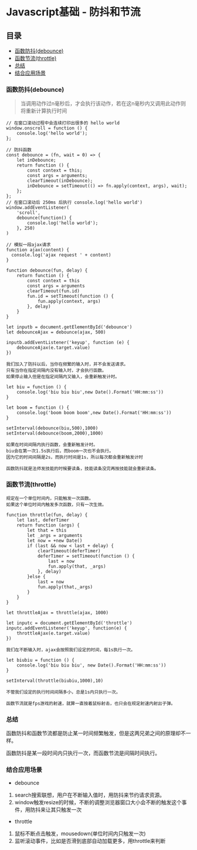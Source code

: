 # Javascript基础 - 防抖和节流

## 目录
- [函数防抖(debounce)](#函数防抖debounce)
- [函数节流(throttle)](#函数节流throttle)
- [总结](#总结)
- [结合应用场景](#结合应用场景)

### 函数防抖(debounce)

> 当调用动作过n毫秒后，才会执行该动作，若在这n毫秒内又调用此动作则将重新计算执行时间
```
// 在窗口滚动过程中会连续打印出很多的 hello world
window.onscroll = function () {
    console.log('hello world');
};
```
```
// 防抖函数
const debounce = (fn, wait = 0) => {
    let inDebounce;
    return function () {
        const context = this;
        const args = arguments;
        clearTimeout(inDebounce);
        inDebounce = setTimeout(() => fn.apply(context, args), wait);
    };
};
// 在窗口滚动后 250ms 后执行 console.log('hello world')
window.addEventListener(
    'scroll',
    debounce(function() {
        console.log('hello world');
    }, 250)
)
```

```
// 模拟一段ajax请求
function ajax(content) {
  console.log('ajax request ' + content)
}

function debounce(fun, delay) {
    return function () {
        const context = this
        const args = arguments
        clearTimeout(fun.id)
        fun.id = setTimeout(function () {
            fun.apply(context, args)
        }, delay)
    }
}

let inputb = document.getElementById('debounce')
let debounceAjax = debounce(ajax, 500)

inputb.addEventListener('keyup', function (e) {
    debounceAjax(e.target.value)
})

我们加入了防抖以后，当你在频繁的输入时，并不会发送请求。
只有当你在指定间隔内没有输入时，才会执行函数。
如果停止输入但是在指定间隔内又输入，会重新触发计时。 
```

```
let biu = function () {
    console.log('biu biu biu',new Date().Format('HH:mm:ss'))
}

let boom = function () {
    console.log('boom boom boom',new Date().Format('HH:mm:ss'))
}

setInterval(debounce(biu,500),1000)
setInterval(debounce(boom,2000),1000)

如果在时间间隔内执行函数，会重新触发计时。
biu会在第一次1.5s执行后，而boom一次也不会执行。
因为它的时间间隔是2s，而执行时间是1s，所以每次都会重新触发计时

函数防抖就是法师发技能的时候要读条，技能读条没完再按技能就会重新读条。
```

### 函数节流(throttle)

```
规定在一个单位时间内，只能触发一次函数。
如果这个单位时间内触发多次函数，只有一次生效。

function throttle(fun, delay) {
    let last, deferTimer
    return function (args) {
        let that = this
        let _args = arguments
        let now = +new Date()
        if (last && now < last + delay) {
            clearTimeout(deferTimer)
            deferTimer = setTimeout(function () {
                last = now
                fun.apply(that, _args)
            }, delay)
        }else {
            last = now
            fun.apply(that,_args)
        }
    }
}

let throttleAjax = throttle(ajax, 1000)

let inputc = document.getElementById('throttle')
inputc.addEventListener('keyup', function(e) {
    throttleAjax(e.target.value)
})

我们在不断输入时，ajax会按照我们设定的时间，每1s执行一次。
```

```
let biubiu = function () {
    console.log('biu biu biu', new Date().Format('HH:mm:ss'))
}

setInterval(throttle(biubiu,1000),10)

不管我们设定的执行时间间隔多小，总是1s内只执行一次。

函数节流就是fps游戏的射速，就算一直按着鼠标射击，也只会在规定射速内射出子弹。
```

### 总结

函数防抖和函数节流都是防止某一时间频繁触发，但是这两兄弟之间的原理却不一样。

函数防抖是某一段时间内只执行一次，而函数节流是间隔时间执行。

### 结合应用场景

* debounce

1. search搜索联想，用户在不断输入值时，用防抖来节约请求资源。
2. window触发resize的时候，不断的调整浏览器窗口大小会不断的触发这个事件，用防抖来让其只触发一次


* throttle

1. 鼠标不断点击触发，mousedown(单位时间内只触发一次)
2. 监听滚动事件，比如是否滑到底部自动加载更多，用throttle来判断
